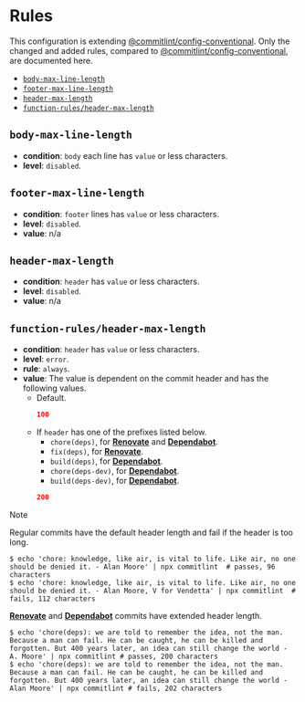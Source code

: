 # Rules <!-- omit in toc -->

This configuration is extending [@commitlint/config-conventional][@commitlint/config-conventional]. Only the changed and added rules, compared to [@commitlint/config-conventional][@commitlint/config-conventional], are documented here.

- [`body-max-line-length`](#body-max-line-length)
- [`footer-max-line-length`](#footer-max-line-length)
- [`header-max-length`](#header-max-length)
- [`function-rules/header-max-length`](#function-rulesheader-max-length)

## `body-max-line-length`

- **condition**: `body` each line has `value` or less characters.
- **level**: `disabled`.

## `footer-max-line-length`

- **condition**: `footer` lines has `value` or less characters.
- **level**: `disabled`.
- **value**: n/a

## `header-max-length`

- **condition**: `header` has `value` or less characters.
- **level**: `disabled`.
- **value**: n/a

## `function-rules/header-max-length`

- **condition**: `header` has `value` or less characters.
- **level**: `error`.
- **rule**: `always`.
- **value**:
  The value is dependent on the commit header and has the following values.
  - Default.
    ```json
    100
    ```
  - If `header` has one of the prefixes listed below.
    - `chore(deps)`, for [**Renovate**][renovate] and [**Dependabot**][dependabot].
    - `fix(deps)`, for [**Renovate**][renovate].
    - `build(deps)`, for [**Dependabot**][dependabot].
    - `chore(deps-dev)`, for [**Dependabot**][dependabot].
    - `build(deps-dev)`, for [**Dependabot**][dependabot].
    ```json
    200
    ```

> [!NOTE]
> Regular commits have the default header length and fail if the header is too long.
>
> ```shell
> $ echo 'chore: knowledge, like air, is vital to life. Like air, no one should be denied it. - Alan Moore' | npx commitlint  # passes, 96 characters
> $ echo 'chore: knowledge, like air, is vital to life. Like air, no one should be denied it. - Alan Moore, V for Vendetta' | npx commitlint  # fails, 112 characters
> ```
>
> [**Renovate**][renovate] and [**Dependabot**][dependabot] commits have extended header length.
>
> ```shell
> $ echo 'chore(deps): we are told to remember the idea, not the man. Because a man can fail. He can be caught, he can be killed and forgotten. But 400 years later, an idea can still change the world - A. Moore' | npx commitlint # passes, 200 characters
> $ echo 'chore(deps): we are told to remember the idea, not the man. Because a man can fail. He can be caught, he can be killed and forgotten. But 400 years later, an idea can still change the world - Alan Moore' | npx commitlint # fails, 202 characters
> ```

<!-- References -->

[@commitlint/config-conventional]: https://github.com/conventional-changelog/commitlint/tree/master/%40commitlint/config-conventional
[renovate]: https://renovatebot.com
[dependabot]: https://dependabot.com
